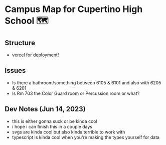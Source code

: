 # Campus Map for Cupertino High School 🗺️

## Structure
- vercel for deployment!


## Issues
- Is there a bathroom/something between 6105 & 6101 and also with 6205 & 6201
- Is Rm 703 the Color Guard room or Percussion room or what?

## Dev Notes (Jun 14, 2023)
- this is either gonna suck or be kinda cool
- i hope i can finish this in a couple days
- svgs are kinda cool but also kinda terrible to work with
- typescript is kinda cool when you're making the types yourself for data